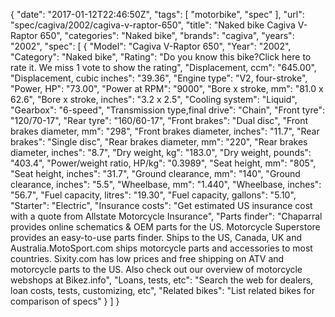{
    "date": "2017-01-12T22:46:50Z",
    "tags": [
        "motorbike",
        "spec"
    ],
    "url": "spec\/cagiva\/2002\/cagiva-v-raptor-650",
    "title": "Naked bike Cagiva V-Raptor 650",
    "categories": "Naked bike",
    "brands": "cagiva",
    "years": "2002",
    "spec": [
        {
            "Model": "Cagiva V-Raptor 650",
            "Year": "2002",
            "Category": "Naked bike",
            "Rating": "Do you know this bike?Click here to rate it. We miss 1 vote to show the rating",
            "Displacement, ccm": "645.00",
            "Displacement, cubic inches": "39.36",
            "Engine type": "V2, four-stroke",
            "Power, HP": "73.00",
            "Power at RPM": "9000",
            "Bore x stroke, mm": "81.0 x 62.6",
            "Bore x stroke, inches": "3.2 x 2.5",
            "Cooling system": "Liquid",
            "Gearbox": "6-speed",
            "Transmission type,final drive": "Chain",
            "Front tyre": "120\/70-17",
            "Rear tyre": "160\/60-17",
            "Front brakes": "Dual disc",
            "Front brakes diameter, mm": "298",
            "Front brakes diameter, inches": "11.7",
            "Rear brakes": "Single disc",
            "Rear brakes diameter, mm": "220",
            "Rear brakes diameter, inches": "8.7",
            "Dry weight, kg": "183.0",
            "Dry weight, pounds": "403.4",
            "Power\/weight ratio, HP\/kg": "0.3989",
            "Seat height, mm": "805",
            "Seat height, inches": "31.7",
            "Ground clearance, mm": "140",
            "Ground clearance, inches": "5.5",
            "Wheelbase, mm": "1.440",
            "Wheelbase, inches": "56.7",
            "Fuel capacity, litres": "19.30",
            "Fuel capacity, gallons": "5.10",
            "Starter": "Electric",
            "Insurance costs": "Get estimated US insurance cost with a quote from Allstate Motorcycle Insurance",
            "Parts finder": "Chaparral provides online schematics & OEM parts for the US.   Motorcycle Superstore provides an easy-to-use parts finder. Ships to the US, Canada, UK and Australia.MotoSport.com ships motorcycle parts and accessories to most countries.    Sixity.com has low prices and free shipping on ATV and motorcycle parts to the US. Also check out our overview of motorcycle webshops at Bikez.info",
            "Loans, tests, etc": "Search the web for dealers, loan costs, tests, customizing, etc",
            "Related bikes": "List related bikes for comparison of specs"
        }
    ]
}